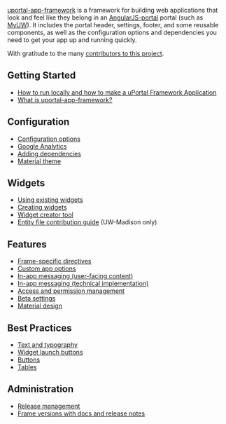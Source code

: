 [uportal-app-framework](https://github.com/uPortal-Project/uportal-app-framework) is a framework for building web applications that look and feel like they belong in an [AngularJS-portal][] portal (such as [MyUW][]). It includes the portal header, settings, footer, and some reusable components,
as well as the configuration options and dependencies you need to get your app up and running quickly.

With gratitude to the many [contributors to this project](contributors.md).


## Getting Started

+ [How to run locally and how to make a uPortal Framework Application](quickstart.md)
+ [What is uportal-app-framework?](overview.md)

## Configuration

+ [Configuration options](configuration.md)
+ [Google Analytics](Google-analytics.md)
+ [Adding dependencies](injecting-dependencies.md)
+ [Material theme](theming.md)

## Widgets

+ [Using existing widgets](widgets.md)
+ [Creating widgets](make-a-widget.md)
+ [Widget creator tool](https://test.my.wisc.edu/widget-creator/home)
+ [Entity file contribution guide](https://git.doit.wisc.edu/myuw-overlay/entities/blob/master/CONTRIBUTING.md) (UW-Madison only)

## Features

+ [Frame-specific directives](directives.md)
+ [Custom app options](app-options.md)
+ [In-app messaging (user-facing content)](messaging.md)
+ [In-app messaging (technical implementation)](messaging-implementation.md)
+ [Access and permission management](coarse-grain-access.md)
+ [Beta settings](beta-settings.md)
+ [Material design](material.md)

## Best Practices

+ [Text and typography](text-guidelines.md)
+ [Widget launch buttons](widget-launch-button.md)
+ [Buttons](buttons.md)
+ [Tables](tables.md)

## Administration

+ [Release management](releasing.md)
+ [Frame versions with docs and release notes](versions.md)

[AngularJS-portal]: https://github.com/UW-Madison-DoIT/angularjs-portal
[MyUW]: https://it.wisc.edu/services/myuw/
